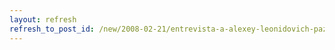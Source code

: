 ```yaml
---
layout: refresh
refresh_to_post_id: /new/2008-02-21/entrevista-a-alexey-leonidovich-pazhitnov.html
---
```

